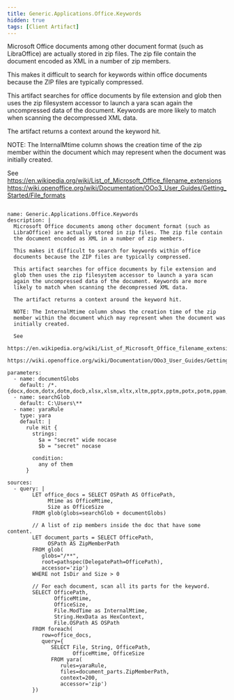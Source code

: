```yaml
---
title: Generic.Applications.Office.Keywords
hidden: true
tags: [Client Artifact]
---
```


Microsoft Office documents among other document format (such as
LibraOffice) are actually stored in zip files. The zip file contain
the document encoded as XML in a number of zip members.

This makes it difficult to search for keywords within office
documents because the ZIP files are typically compressed.

This artifact searches for office documents by file extension and
glob then uses the zip filesystem accessor to launch a yara scan
again the uncompressed data of the document. Keywords are more
likely to match when scanning the decompressed XML data.

The artifact returns a context around the keyword hit.

NOTE: The InternalMtime column shows the creation time of the zip
member within the document which may represent when the document was
initially created.

See
https://en.wikipedia.org/wiki/List_of_Microsoft_Office_filename_extensions
https://wiki.openoffice.org/wiki/Documentation/OOo3_User_Guides/Getting_Started/File_formats


<pre><code class="language-yaml">
name: Generic.Applications.Office.Keywords
description: |
  Microsoft Office documents among other document format (such as
  LibraOffice) are actually stored in zip files. The zip file contain
  the document encoded as XML in a number of zip members.

  This makes it difficult to search for keywords within office
  documents because the ZIP files are typically compressed.

  This artifact searches for office documents by file extension and
  glob then uses the zip filesystem accessor to launch a yara scan
  again the uncompressed data of the document. Keywords are more
  likely to match when scanning the decompressed XML data.

  The artifact returns a context around the keyword hit.

  NOTE: The InternalMtime column shows the creation time of the zip
  member within the document which may represent when the document was
  initially created.

  See
  https://en.wikipedia.org/wiki/List_of_Microsoft_Office_filename_extensions
  https://wiki.openoffice.org/wiki/Documentation/OOo3_User_Guides/Getting_Started/File_formats

parameters:
  - name: documentGlobs
    default: /*.{docx,docm,dotx,dotm,docb,xlsx,xlsm,xltx,xltm,pptx,pptm,potx,potm,ppam,ppsx,ppsm,sldx,sldm,odt,ott,oth,odm}
  - name: searchGlob
    default: C:\Users\**
  - name: yaraRule
    type: yara
    default: |
      rule Hit {
        strings:
          $a = "secret" wide nocase
          $b = "secret" nocase

        condition:
          any of them
      }

sources:
  - query: |
        LET office_docs = SELECT OSPath AS OfficePath,
             Mtime as OfficeMtime,
             Size as OfficeSize
        FROM glob(globs=searchGlob + documentGlobs)

        // A list of zip members inside the doc that have some content.
        LET document_parts = SELECT OfficePath,
             OSPath AS ZipMemberPath
        FROM glob(
           globs="/**",
           root=pathspec(DelegatePath=OfficePath),
           accessor='zip')
        WHERE not IsDir and Size &gt; 0

        // For each document, scan all its parts for the keyword.
        SELECT OfficePath,
               OfficeMtime,
               OfficeSize,
               File.ModTime as InternalMtime,
               String.HexData as HexContext,
               File.OSPath AS OSPath
        FROM foreach(
           row=office_docs,
           query={
              SELECT File, String, OfficePath,
                     OfficeMtime, OfficeSize
              FROM yara(
                 rules=yaraRule,
                 files=document_parts.ZipMemberPath,
                 context=200,
                 accessor='zip')
        })

</code></pre>

